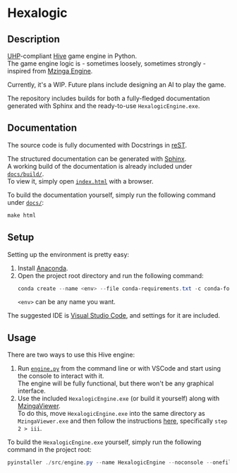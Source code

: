 # Hexalogic

## Description

[UHP](https://github.com/jonthysell/Mzinga/wiki/UniversalHiveProtocol)-compliant [Hive](https://en.wikipedia.org/wiki/Hive_(game)) game engine in Python.  
The game engine logic is - sometimes loosely, sometimes strongly - inspired from [Mzinga Engine](https://github.com/jonthysell/Mzinga).

Currently, it's a WIP. Future plans include designing an AI to play the game.

The repository includes builds for both a fully-fledged documentation generated with Sphinx and the ready-to-use `HexalogicEngine.exe`.

## Documentation

The source code is fully documented with Docstrings in [reST](https://docutils.sourceforge.io/rst.html).

The structured documentation can be generated with [Sphinx](https://www.sphinx-doc.org/en/master/).  
A working build of the documentation is already included under [`docs/build/`](/docs/build/).  
To view it, simply open [`index.html`](/docs/build/html/index.html) with a browser.

To build the documentation yourself, simply run the following command under [`docs/`](/docs/):
```powershell
make html
``` 

## Setup

Setting up the environment is pretty easy:

1. Install [Anaconda](https://www.anaconda.com/download/success).
2. Open the project root directory and run the following command:
   ```powershell
   conda create --name <env> --file conda-requirements.txt -c conda-forge
   ```
   `<env>` can be any name you want.

The suggested IDE is [Visual Studio Code](https://code.visualstudio.com/), and settings for it are included.

## Usage

There are two ways to use this Hive engine:

1. Run [`engine.py`](/src/engine.py) from the command line or with VSCode and start using the console to interact with it.  
   The engine will be fully functional, but there won't be any graphical interface.
2. Use the included `HexalogicEngine.exe` (or build it yourself) along with [MzingaViewer](https://github.com/jonthysell/Mzinga/wiki/MzingaViewer).  
   To do this, move `HexalogicEngine.exe` into the same directory as `MzingaViewer.exe` and then follow the instructions [here](https://github.com/jonthysell/Mzinga/wiki/BuildingAnEngine), specifically `step 2 > iii`.

To build the `HexalogicEngine.exe` yourself, simply run the following command in the project root:
```powershell
pyinstaller ./src/engine.py --name HexalogicEngine --noconsole --onefile
```
